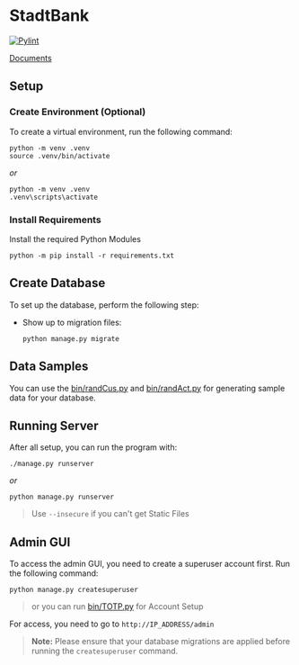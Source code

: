 # StadtBank

[![Pylint](https://github.com/Kafalar-Karisik/StadtBank/actions/workflows/pylint.yml/badge.svg?branch=Django-Tailwind)](https://github.com/Kafalar-Karisik/StadtBank/actions/workflows/pylint.yml)

[Documents](https://kafalar-karisik.github.io/StadtBank/)

## Setup

### Create Environment (Optional)

To create a virtual environment, run the following command:

```shell
python -m venv .venv
source .venv/bin/activate
```

_or_

```shell
python -m venv .venv
.venv\scripts\activate
```

### Install Requirements

Install the required Python Modules

```shell
python -m pip install -r requirements.txt
```

## Create Database

To set up the database, perform the following step:

- Show up to migration files:

  ```shell
  python manage.py migrate
  ```

## Data Samples

You can use the [bin/randCus.py](bin/randCus.py) and [bin/randAct.py](bin/randAct.py) for generating sample data for your database.

## Running Server

After all setup, you can run the program with:

```shell
./manage.py runserver
```

_or_

```shell
python manage.py runserver
```

> Use `--insecure` if you can't get Static Files

## Admin GUI

To access the admin GUI, you need to create a superuser account first. Run the following command:

```shell
python manage.py createsuperuser
```

> or you can run [bin/TOTP.py](bin/TOTP.py) for Account Setup

For access, you need to go to `http://IP_ADDRESS/admin`

> **Note:** Please ensure that your database migrations are applied before running the `createsuperuser` command.
